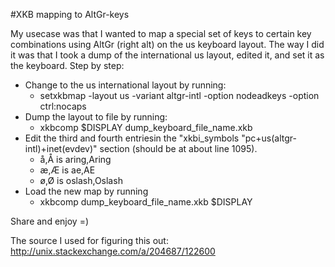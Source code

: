 #XKB mapping to AltGr-keys

My usecase was that I wanted to map a special set of keys
to certain key combinations using AltGr (right alt) on the
us keyboard layout. The way I did it was that I took a dump
of the international us layout, edited it, and set it as the
keyboard. Step by step:

* Change to the us international layout by running:
    * setxkbmap -layout us -variant altgr-intl -option nodeadkeys -option ctrl:nocaps
* Dump the layout to file by running:
    * xkbcomp $DISPLAY dump\_keyboard\_file\_name.xkb
* Edit the third and fourth entriesin the "xkbi\_symbols "pc+us(altgr-intl)+inet(evdev)" section (should be at about line 1095).
    * å,Å is aring,Aring
    * æ,Æ is ae,AE
    * ø,Ø is oslash,Oslash
* Load the new map by running
    * xkbcomp dump\_keyboard\_file\_name.xkb $DISPLAY

Share and enjoy =)

The source I used for figuring this out: http://unix.stackexchange.com/a/204687/122600

